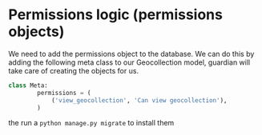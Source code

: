 # Permissions logic (permissions objects)

We need to add the permissions object to the database. We can do this by adding the following meta class to our Geocollection model, guardian will take care of creating the objects for us.

```python
class Meta:
        permissions = (
            ('view_geocollection', 'Can view geocollection'),
        )
```
the run a `python manage.py migrate` to install them
